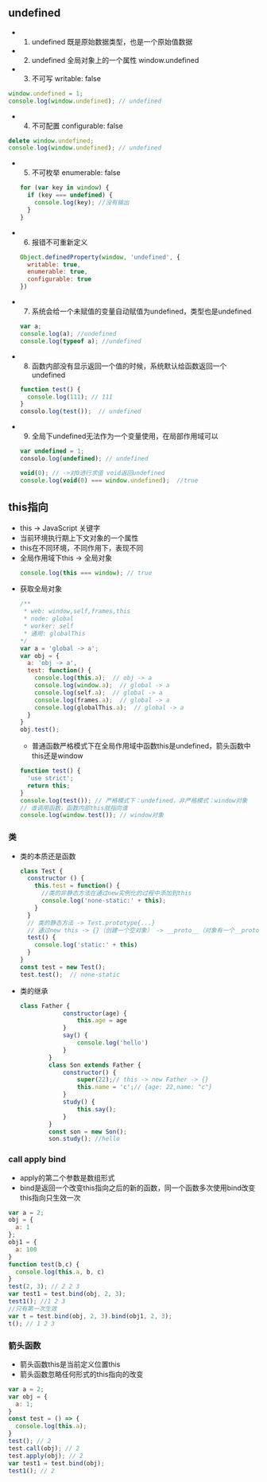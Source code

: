 ## undefined
 - 1. undefined 既是原始数据类型，也是一个原始值数据
 - 2. undefined 全局对象上的一个属性  window.undefined
 - 3. 不可写  writable: false
  ```js
  window.undefined = 1;
  console.log(window.undefined); // undefined
  ```
 - 4. 不可配置  configurable: false
  ```js
  delete window.undefined;
  console.log(window.undefined); // undefined
  ```
- 5. 不可枚举 enumerable: false
  ```js
  for (var key in window) {
    if (key === undefined) {
      console.log(key); //没有输出
    }
  }
  ```
- 6. 报错不可重新定义
  ```js
  Object.definedProperty(window, 'undefined', {
    writable: true,
    enumerable: true,
    configurable: true
  })
  ```
- 7. 系统会给一个未赋值的变量自动赋值为undefined，类型也是undefined
  ```js
  var a;
  console.log(a); //undefined
  console.log(typeof a); //undefined
  ```
- 8. 函数内部没有显示返回一个值的时候，系统默认给函数返回一个undefined
  ```js
  function test() {
    console.log(111); // 111
  }
  consolo.log(test());  // undefined
  ```
- 9. 全局下undefined无法作为一个变量使用，在局部作用域可以
  ```js
  var undefined = 1;
  consolo.log(undefined); // undefined
  ```
  ```js
  void(0); // ->对0进行求值 void返回undefined
  console.log(void(0) === window.undefined);  //true
  ```

## this指向
  - this -> JavaScript 关键字
  - 当前环境执行期上下文对象的一个属性
  - this在不同环境，不同作用下，表现不同
  - 全局作用域下this -> 全局对象
    ```js
    console.log(this === window); // true
    ```
  - 获取全局对象
    ```js
    /**
     * web: window,self,frames,this
     * node: global
     * worker: self
     * 通用: globalThis
    */
    var a = 'global -> a';
    var obj = {
      a: 'obj -> a',
      test: function() {
        console.log(this.a);  // obj -> a
        console.log(window.a);  // global -> a
        console.log(self.a);  // global -> a
        console.log(frames.a);  // global -> a
        console.log(globalThis.a);  // global -> a
      }
    }
    obj.test();
    ```
    - 普通函数严格模式下在全局作用域中函数this是undefined，箭头函数中this还是window
    ```js
    function test() {
      'use strict';
      return this;
    }
    console.log(test()); // 严格模式下：undefined，非严格模式：window对象
    // 谁调用函数，函数内部this就指向谁
    console.log(window.test()); // window对象
    ```
  ### 类
- 类的本质还是函数
    ```js
    class Test {
      constructor () {
        this.test = function() {
          //类的非静态方法在通过new实例化的过程中添加到this
          console.log('none-static:' + this);
        }
      }
      // 类的静态方法 -> Test.prototype{...}
      // 通过new this -> {}（创建一个空对象） -> __proto__（对象有一个__proto__属性指向类的原型） -> Test.prototype
      test() {
        console.log('static:' + this)
      }
    }
    const test = new Test();
    test.test();  // none-static
    ```
- 类的继承
    ```js
    class Father {
				constructor(age) {
					this.age = age
				}
				say() {
					console.log('hello')
				}
			}
			class Son extends Father {
				constructor() {
				    super(22);// this -> new Father -> {}
					this.name = 'c';// {age: 22,name: "c"}
				}
				study() {
					this.say();
				}
			}
			const son = new Son();
			son.study(); //hello
    ```
### call apply bind
  - apply的第二个参数是数组形式
  - bind是返回一个改变this指向之后的新的函数，同一个函数多次使用bind改变this指向只生效一次
  ```js
  var a = 2;
  obj = {
    a: 1
  };
  obj1 = {
    a: 100
  }
  function test(b,c) {
    console.log(this.a, b, c)
  }
  test(2, 3); // 2 2 3
  var test1 = test.bind(obj, 2, 3);
  test1(); //1 2 3
  //只有第一次生效
  var t = test.bind(obj, 2, 3).bind(obj1, 2, 3);
  t(); // 1 2 3
  ```
### 箭头函数
  - 箭头函数this是当前定义位置this
  - 箭头函数忽略任何形式的this指向的改变
  ```js
  var a = 2;
  var obj = {
    a: 1;
  }
  const test = () => {
    console.log(this.a);
  }
  test(); // 2
  test.call(obj); // 2
  test.apply(obj); // 2
  var test1 = test.bind(obj);
  test1(); // 2
  ```